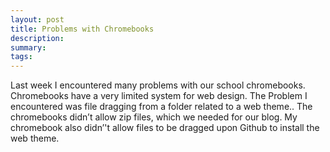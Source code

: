 ```yaml
---
layout: post
title: Problems with Chromebooks 
description: 
summary: 
tags:
---
```


Last week I encountered many problems with our school chromebooks. Chromebooks have a very limited system for web design. The Problem I encountered was file dragging from a folder related to a web theme.. The chromebooks didn’t allow zip files, which we needed for our blog. My chromebook also didn’'t allow files to be dragged upon Github to install the web theme. 
